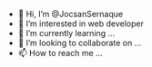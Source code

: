 - 👋 Hi, I’m @JocsanSernaque
- 👀 I’m interested in web developer
- 🌱 I’m currently learning ...
- 💞️ I’m looking to collaborate on ...
- 📫 How to reach me ...

<!---
JocsanSernaque/JocsanSernaque is a ✨ special ✨ repository because its `README.md` (this file) appears on your GitHub profile.
You can click the Preview link to take a look at your changes.
--->
